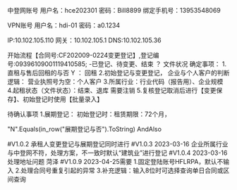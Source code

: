 中登网账号
用户名：hce202301
密码：Bill8899
绑定手机号：13953548069

VPN账号
用户名：hdi-01
密码：a0.1234

IP:10.102.105.110
网关：10.102.105.1
DNS:10.102.105.36

开始流程【合同号:CF202009-0224变更登记】,登记编号:09396109001119410585;   -已登记、待变更、结束
？ 文件状况
确定事项：
1.直租与售后回租的与否  Y ： 回租
2.初始登记与变更登记， 企业与个人客户的判断逻辑： 营业执照号为空：个人客户
3.所属行业：行业代码（报告用）、企业规模
4.起租状态（文件状态）：结束、退库 需要注销
5.复核登记取消后进行【变更保存】、初始登记时使用【批量录入】

待确认事项
1.展期登记： 初始登记时：租赁期限：72个月， 



<html url='http://10.102.105.34:8080/fi/FI3400_POP.jsp?taskCode=update&amp;P_PBOFLDYON=Y&amp;P_PBOFLDDAT=20230202&amp;P_PBOFLDUSR=test001&amp;P_PBOFLDUSR_NM=%25E6%25B5%258B%25E8%25AF%2595%25E8%25B4%25A6%25E5%258F%25B7&amp;P_PBOINICOD=qq&amp;P_PBOMODCOD=&amp;P_PBOCHGCOD=&amp;P_PBOCFTERM=&amp;SSmenuIdData=2070050000&amp;SSprgIdData=FI3400_POP' />
<webctrl name='PBOINICOD' tag='INPUT' type='text' />
<html url='http://10.102.105.34:8080/fi/FI3400_POP.jsp?taskCode=insert&amp;P_PBOFLDYON=&amp;P_PBOFLDDAT=&amp;P_PBOFLDUSR=&amp;P_PBOFLDUSR_NM=&amp;P_PBOINICOD=&amp;P_PBOMODCOD=&amp;P_PBOCHGCOD=&amp;P_PBOCFTERM=&amp;SSmenuIdData=2070050000&amp;SSprgIdData=FI3400_POP' />
<webctrl name='PBOINICOD' tag='INPUT' type='text' />


"N".Equals(in_row("展期登记与否").ToString) AndAlso

#V1.0.2
承租人变更登记与展期登记同时进行
#V1.0.3 2023-03-16
企业所属行业与中登网不符，处理方案，不一致时默认“建筑业”进行登记
#V1.0.4 2023-03-16
处理地址问题 菏泽
#V1.0.9  2023-04-25需要
1.固定登陆账号HFLRPA，默认不输入
2.处理合同号重复引起的异常
3.补充逻辑：输入8位时可选择查询单日合同或区间查询